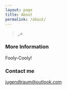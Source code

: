 ```yaml
---
layout: page
title: About
permalink: /about/
---
```


>_<

### More Information

Fooly-Cooly!

### Contact me

[jugendtraum@outlook.com](mailto:jugendtraum@outlook.com)
